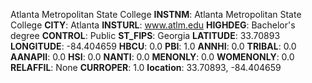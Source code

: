 
Atlanta Metropolitan State College
**INSTNM**: Atlanta Metropolitan State College
**CITY**: Atlanta
**INSTURL**: www.atlm.edu
**HIGHDEG**: Bachelor's degree
**CONTROL**: Public
**ST_FIPS**: Georgia
**LATITUDE**: 33.70893
**LONGITUDE**: -84.404659
**HBCU**: 0.0
**PBI**: 1.0
**ANNHI**: 0.0
**TRIBAL**: 0.0
**AANAPII**: 0.0
**HSI**: 0.0
**NANTI**: 0.0
**MENONLY**: 0.0
**WOMENONLY**: 0.0
**RELAFFIL**: None
**CURROPER**: 1.0
**location**: 33.70893, -84.404659